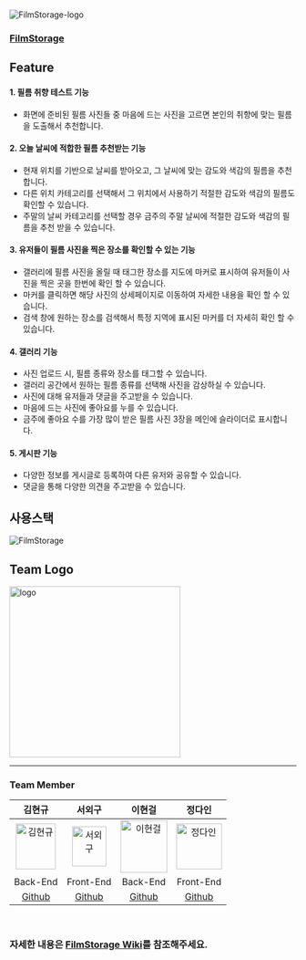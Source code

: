 <br/>

![FilmStorage-logo](https://user-images.githubusercontent.com/87605663/159270833-8f5397dc-9f5b-4fab-86a6-b245d08eeaa8.png)


### **[FilmStorage](https://filmstorage.ga)**

## Feature

#### 1. 필름 취향 테스트 기능
- 화면에 준비된 필름 사진들 중 마음에 드는 사진을 고르면 본인의 취향에 맞는 필름을 도출해서 추천합니다.

#### 2. 오늘 날씨에 적합한 필름 추천받는 기능
- 현재 위치를 기반으로 날씨를 받아오고, 그 날씨에 맞는 감도와 색감의 필름을 추천합니다.
- 다른 위치 카테고리를 선택해서 그 위치에서 사용하기 적절한 감도와 색감의 필름도 확인할 수 있습니다.
- 주말의 날씨 카테고리를 선택할 경우 금주의 주말 날씨에 적절한 감도와 색감의 필름을 추천 받을 수 있습니다.

#### 3. 유저들이 필름 사진을 찍은 장소를 확인할 수 있는 기능
- 갤러리에 필름 사진을 올릴 때 태그한 장소를 지도에 마커로 표시하여 유저들이 사진을 찍은 곳을 한번에 확인 할 수 있습니다.
- 마커를 클릭하면 해당 사진의 상세페이지로 이동하여 자세한 내용을 확인 할 수 있습니다.
- 검색 창에 원하는 장소를 검색해서 특정 지역에 표시된 마커를 더 자세히 확인 할 수 있습니다.

#### 4. 갤러리 기능
- 사진 업로드 시, 필름 종류와 장소를 태그할 수 있습니다.
- 갤러리 공간에서 원하는 필름 종류를 선택해 사진을 감상하실 수 있습니다.
- 사진에 대해 유저들과 댓글을 주고받을 수 있습니다.
- 마음에 드는 사진에 좋아요를 누를 수 있습니다.
- 금주에 좋아요 수를 가장 많이 받은 필름 사진 3장을 메인에 슬라이더로 표시합니다.

#### 5. 게시판 기능
- 다양한 정보를 게시글로 등록하여 다른 유저와 공유할 수 있습니다.
- 댓글을 통해 다양한 의견을 주고받을 수 있습니다.




## 사용스택

![FilmStorage](https://user-images.githubusercontent.com/89354370/162688233-bb4ad07d-f086-4a07-8afc-f8d4a71a8551.png)


## Team Logo 

<img src="https://user-images.githubusercontent.com/89354370/162771641-318af060-d80e-4528-a43a-1a5a1710de5f.png" alt="logo" width=300px />

---

### Team Member

|김현규|서외구|이현걸|정다인|
|:---:|:---:|:---:|:---:|
|<img src="https://user-images.githubusercontent.com/89354370/159485964-95cade06-01fa-4765-b0ea-5daae66db82b.png" alt="김현규" width=70px height=80px />|<img src="https://user-images.githubusercontent.com/89354370/159485282-568e61d9-c0da-4f71-914f-5a586f23ba4e.jpg" alt="서외구" width=60px height=70px />|<img src="https://user-images.githubusercontent.com/89354370/159486446-3e8bd873-bfaf-4c33-b211-08ac8eee9941.jpg" alt="이현걸" width=82px height=92px />|<img src="https://user-images.githubusercontent.com/89354370/159486647-926d1dd2-5a52-4fc6-8944-3da6cb88748c.jpg" alt="정다인" width=80px height=80px />|
|Back-End|Front-End|Back-End|Front-End|
|[Github](https://github.com/SsankQ)|[Github](https://github.com/sud665)|[Github](https://github.com/LeeHyeongeol)|[Github](https://github.com/jeongdxxn)|

<br/>

### 자세한 내용은 [FilmStorage Wiki](https://github.com/codestates/FilmStorage/wiki)를 참조해주세요.
